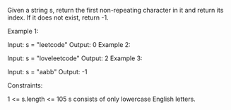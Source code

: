 Given a string s, return the first non-repeating character in it and return its index. If it does not exist, return -1.

 

Example 1:

Input: s = "leetcode"
Output: 0
Example 2:

Input: s = "loveleetcode"
Output: 2
Example 3:

Input: s = "aabb"
Output: -1
 

Constraints:

1 <= s.length <= 105
s consists of only lowercase English letters.